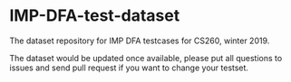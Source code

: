 # IMP-DFA-test-dataset
The dataset repository for IMP DFA testcases for CS260, winter 2019.

The dataset would be updated once available, please put all questions to issues and send pull request if you want to change your testset.
